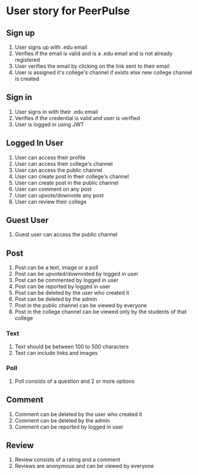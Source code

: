 # User story for PeerPulse

## Sign up

1. User signs up with .edu email
2. Verifies if the email is valid and is a .edu email and is not already registered
3. User verifies the email by clicking on the link sent to their email
4. User is assigned it's college's channel if exists else new college channel is created

## Sign in

1. User signs in with their .edu email
2. Verifies if the credential is valid and user is verified
3. User is logged in using JWT

## Logged In User

1. User can access their profile
2. User can access their college's channel
3. User can access the public channel
4. User can create post in their college's channel
5. User can create post in the public channel
6. User can comment on any post
7. User can upvote/downvote any post
8. User can review their college

## Guest User

1. Guest user can access the public channel

## Post

1. Post can be a text, image or a poll
2. Post can be upvoted/downvoted by logged in user
3. Post can be commented by logged in user
4. Post can be reported by logged in user
5. Post can be deleted by the user who created it
6. Post can be deleted by the admin
7. Post in the public channel can be viewed by everyone
8. Post in the college channel can be viewed only by the students of that college

### Text

1. Text should be between 100 to 500 characters
2. Text can include links and images

### Poll

1. Poll consists of a question and 2 or more options

## Comment

1. Comment can be deleted by the user who created it
2. Comment can be deleted by the admin
3. Comment can be reported by logged in user

## Review

1. Review consists of a rating and a comment
2. Reviews are anonymous and can be viewed by everyone
